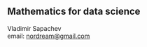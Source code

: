 Mathematics for data science
-------------------------------
Vladimir Sapachev  
email: nordream@gmail.com